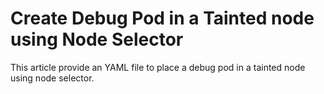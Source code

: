 # Create Debug Pod in a Tainted node using Node Selector

This article provide an YAML file to place a debug pod in a tainted node using node selector.

